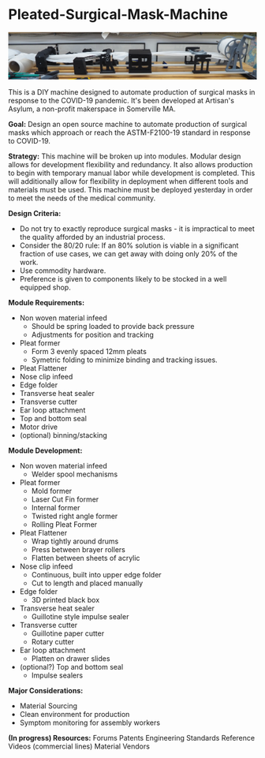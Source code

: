 # Pleated-Surgical-Mask-Machine
![Mask Machine Header](https://github.com/tbutters/Pleated-Surgical-Mask-Machine/blob/master/P4130874.png)

This is a DIY machine designed to automate production of surgical masks in response to the COVID-19 pandemic. It's been developed at Artisan's Asylum, a non-profit makerspace in Somerville MA. 

**Goal:** Design an open source machine to automate production of surgical masks which approach or reach the ASTM-F2100-19 standard in response to COVID-19.

**Strategy:** This machine will be broken up into modules. Modular design allows for development flexibility and redundancy. It also allows production to begin with temporary manual labor while development is completed. This will additionally allow for flexibility in deployment when different tools and materials must be used. This machine must be deployed yesterday in order to meet the needs of the medical community.

**Design Criteria:**
 - Do not try to exactly reproduce surgical masks - it is impractical to meet the quality afforded by an industrial process. 
 - Consider the 80/20 rule: If an 80% solution is viable in a significant fraction of use cases, we can get away with doing only 20% of the work.
 - Use commodity hardware.
 - Preference is given to components likely to be stocked in a well equipped shop.

**Module Requirements:**
 - Non woven material infeed
   - Should be spring loaded to provide back pressure
   - Adjustments for position and tracking
 - Pleat former
   - Form 3 evenly spaced 12mm pleats
   - Symetric folding to minimize binding and tracking issues.
 - Pleat Flattener
 - Nose clip infeed
 - Edge folder
 - Transverse heat sealer
 - Transverse cutter
 - Ear loop attachment
 - Top and bottom seal
 - Motor drive
 - (optional) binning/stacking

**Module Development:**
 - Non woven material infeed
   - Welder spool mechanisms
 - Pleat former
   - Mold former
   - Laser Cut Fin former
   - Internal former
   - Twisted right angle former
   - Rolling Pleat Former
 - Pleat Flattener
   - Wrap tightly around drums
   - Press between brayer rollers
   - Flatten between sheets of acrylic
 - Nose clip infeed
   - Continuous, built into upper edge folder
   - Cut to length and placed manually
 - Edge folder
   - 3D printed black box
 - Transverse heat sealer
   - Guillotine style impulse sealer
 - Transverse cutter
   - Guillotine paper cutter
   - Rotary cutter
 - Ear loop attachment
   - Platten on drawer slides 
 - (optional?) Top and bottom seal
   - Impulse sealers

**Major Considerations:**
 - Material Sourcing
 - Clean environment for production
 - Symptom monitoring for assembly workers


**(In progress) Resources:**
Forums
Patents
Engineering Standards
Reference Videos (commercial lines)
Material Vendors
